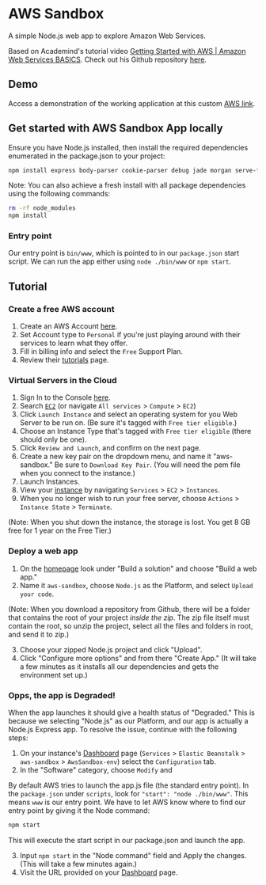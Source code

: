 # AWS Sandbox

A simple Node.js web app to explore Amazon Web Services.

Based on Academind's tutorial video [Getting Started with AWS | Amazon Web Services BASICS](https://academind.com/learn/aws/the-basics/getting-started-with-aws/). Check out his Github repository [here](https://github.com/academind/aws-first-node-app).

## Demo

Access a demonstration of the working application at this custom [AWS link](http://awssandbox-env.jfv7jgtbmz.us-east-2.elasticbeanstalk.com/).

## Get started with AWS Sandbox App locally

Ensure you have Node.js installed, then install the required dependencies enumerated in the package.json to your project:

``` bash
npm install express body-parser cookie-parser debug jade morgan serve-favicon --save
```

Note: You can also achieve a fresh install with all package dependencies using the following commands:

``` bash
rm -rf node_modules
npm install
```

### Entry point

Our entry point is `bin/www`, which is pointed to in our `package.json` start script. We can run the app either using `node ./bin/www` or `npm start`.

## Tutorial

### Create a free AWS account

1. Create an AWS Account [here](https://portal.aws.amazon.com/billing/signup?nc2=h_ct&src=header_signup&redirect_url=https%3A%2F%2Faws.amazon.com%2Fregistration-confirmation#/start).
1. Set Account type to `Personal` if you're just playing around with their services to learn what they offer.
1. Fill in billing info and select the `Free` Support Plan.
1. Review their [tutorials](https://aws.amazon.com/getting-started/tutorials/launch-an-app/) page.

### Virtual Servers in the Cloud

1. Sign In to the Console [here](https://signin.aws.amazon.com/signin?redirect_uri=https%3A%2F%2Fconsole.aws.amazon.com%2Fconsole%2Fhome%3Fnc2%3Dh_ct%26src%3Dheader-signin%26state%3DhashArgs%2523%26isauthcode%3Dtrue&client_id=arn%3Aaws%3Aiam%3A%3A015428540659%3Auser%2Fhomepage&forceMobileApp=0).
1. Search [`EC2`](https://us-east-2.console.aws.amazon.com/ec2/v2/home?region=us-east-2#Home:) (or navigate `All services` > `Compute` > `EC2`)
1. Click `Launch Instance` and select an operating system for you Web Server to be run on. (Be sure it's tagged with `Free tier eligible`.)
1. Choose an Instance Type that's tagged with `Free tier eligible` (there should only be one).
1. Click `Review and Launch`, and confirm on the next page.
1. Create a new key pair on the dropdown menu, and name it "aws-sandbox." Be sure to `Download Key Pair`. (You will need the pem file when you connect to the instance.)
1. Launch Instances.
1. View your [instance](https://us-east-2.console.aws.amazon.com/ec2/v2/home?region=us-east-2#Instances:sort=instanceId) by navigating `Services` > `EC2` > `Instances`.
1. When you no longer wish to run your free server, choose `Actions` > `Instance State` > `Terminate`.

(Note: When you shut down the instance, the storage is lost. You get 8 GB free for 1 year on the Free Tier.)

### Deploy a web app

1. On the [homepage](https://us-east-2.console.aws.amazon.com/console/home?region=us-east-2) look under "Build a solution" and choose "Build a web app."
1. Name it `aws-sandbox`, choose `Node.js` as the Platform, and select `Upload your code`.

(Note: When you download a repository from Github, there will be a folder that contains the root of your project _inside the zip_. The zip file itself must contain the root, so unzip the project, select all the files and folders in root, and send it to zip.)

3. Choose your zipped Node.js project and click "Upload".
1. Click "Configure more options" and from there "Create App." (It will take a few minutes as it installs all our dependencies and gets the environment set up.)

### Opps, the app is Degraded!

When the app launches it should give a health status of "Degraded." This is because we selecting "Node.js" as our Platform, and our app is actually a Node.js Express app. To resolve the issue, continue with the following steps:

1. On your instance's [Dashboard](https://us-east-2.console.aws.amazon.com/elasticbeanstalk/home?region=us-east-2#/environment/dashboard?applicationName=aws-sandbox&environmentId=e-ptacw83iic) page (`Services` > `Elastic Beanstalk` > `aws-sandbox` > `AwsSandbox-env`) select the `Configuration` tab.
1. In the "Software" category, choose `Modify` and 

By default AWS tries to launch the app.js file (the standard entry point). In the `package.json` under `scripts`, look for `"start": "node ./bin/www"`. This means `www` is our entry point. We have to let AWS know where to find our entry point by giving it the Node command:

``` bash
npm start
```

This will execute the start script in our package.json and launch the app.

3. Input `npm start` in the "Node command" field and Apply the changes. (This will take a few minutes again.)
1. Visit the URL provided on your [Dashboard](https://us-east-2.console.aws.amazon.com/elasticbeanstalk/home?region=us-east-2#/environment/dashboard?applicationName=aws-sandbox&environmentId=e-ptacw83iic) page.